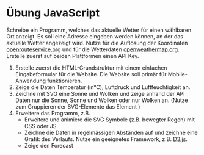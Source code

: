 # Übung JavaScript
Schreibe ein Programm, welches das aktuelle Wetter für einen wählbaren Ort anzeigt.
Es soll eine Adresse eingeben werden können, an der das aktuelle Wetter angezeigt wird.
Nutze für die Auflösung der Koordinaten [openrouteservice.org](https://openrouteservice.org/dev/#/api-docs/geocode) und für die Wetterdaten [openweathermap.org](https://openweathermap.org/current).
Erstelle zuerst auf beiden Plattformen einen API Key.

1. Erstelle zuerst die HTML-Grundstruktur mit einem einfachen Eingabeformular für die Website. Die Website soll primär für Mobile-Anwendung funktionieren.
2. Zeige die Daten Temperatur (in°C), Luftdruck und Luftfeuchtigkeit an.
3. Zeichne mit SVG eine Sonne und Wolken und zeige anhand der API Daten nur die Sonne, Sonne und Wolken oder nur Wolken an. (Nutze zum Gruppieren der SVG-Elemente das Element <g>) 
4. Erweitere das Programm, z.B.
   - Erweitere und animiere die SVG Symbole (z.B. bewegter Regen) mit CSS oder JS.
   - Zeichne die Daten in regelmässigen Abständen auf und zeichne eine Grafik des Verlaufs. Nutze ein geeignetes Framework, z.B. [D3.js](https://github.com/d3/d3/wiki).
   - Zeige den Forecast